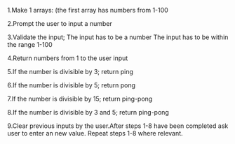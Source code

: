 1.Make 1 arrays:
(the first array has numbers from 1-100

2.Prompt the user to input a number

3.Validate the input;
  The input has to be a number
  The input has to be within the range 1-100

4.Return numbers from 1 to the user input

5.If the number is divisible by 3;
  return ping

6.If the number is divisible by 5;
  return pong

7.If the number is divisible by 15;
  return ping-pong

8.If the number is divisible by 3 and 5;
  return ping-pong

9.Clear previous inputs by the user.After steps 1-8 have been completed ask user to enter an new value. Repeat steps 1-8 where relevant.
